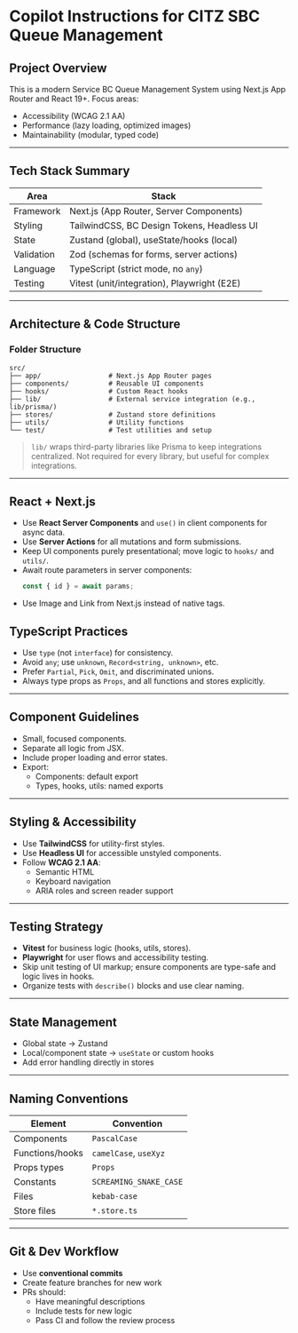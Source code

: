 # Copilot Instructions for CITZ SBC Queue Management

## Project Overview

This is a modern Service BC Queue Management System using Next.js App Router and React 19+. Focus areas:
- Accessibility (WCAG 2.1 AA)
- Performance (lazy loading, optimized images)
- Maintainability (modular, typed code)

---

## Tech Stack Summary

| Area           | Stack                                     |
|----------------|-------------------------------------------|
| Framework      | Next.js (App Router, Server Components)   |
| Styling        | TailwindCSS, BC Design Tokens, Headless UI |
| State          | Zustand (global), useState/hooks (local)  |
| Validation     | Zod (schemas for forms, server actions)   |
| Language       | TypeScript (strict mode, no `any`)        |
| Testing        | Vitest (unit/integration), Playwright (E2E) |

---

## Architecture & Code Structure

### Folder Structure

```
src/
├── app/                 # Next.js App Router pages
├── components/          # Reusable UI components
├── hooks/               # Custom React hooks
├── lib/                 # External service integration (e.g., lib/prisma/)
├── stores/              # Zustand store definitions
├── utils/               # Utility functions
└── test/                # Test utilities and setup
```

> `lib/` wraps third-party libraries like Prisma to keep integrations centralized. Not required for every library, but useful for complex integrations.

---

## React + Next.js

- Use **React Server Components** and `use()` in client components for async data.
- Use **Server Actions** for all mutations and form submissions.
- Keep UI components purely presentational; move logic to `hooks/` and `utils/`.
- Await route parameters in server components:
  ```ts
  const { id } = await params;
  ```
- Use Image and Link from Next.js instead of native tags.

## TypeScript Practices

- Use `type` (not `interface`) for consistency.
- Avoid `any`; use `unknown`, `Record<string, unknown>`, etc.
- Prefer `Partial`, `Pick`, `Omit`, and discriminated unions.
- Always type props as `Props`, and all functions and stores explicitly.

---

## Component Guidelines

- Small, focused components.
- Separate all logic from JSX.
- Include proper loading and error states.
- Export:
  - Components: default export
  - Types, hooks, utils: named exports

---

## Styling & Accessibility

- Use **TailwindCSS** for utility-first styles.
- Use **Headless UI** for accessible unstyled components.
- Follow **WCAG 2.1 AA**:
  - Semantic HTML
  - Keyboard navigation
  - ARIA roles and screen reader support

---

## Testing Strategy

- **Vitest** for business logic (hooks, utils, stores).
- **Playwright** for user flows and accessibility testing.
- Skip unit testing of UI markup; ensure components are type-safe and logic lives in hooks.
- Organize tests with `describe()` blocks and use clear naming.

---

## State Management

- Global state → Zustand
- Local/component state → `useState` or custom hooks
- Add error handling directly in stores

---

## Naming Conventions

| Element         | Convention            |
|----------------|------------------------|
| Components      | `PascalCase`          |
| Functions/hooks | `camelCase`, `useXyz` |
| Props types     | `Props`               |
| Constants       | `SCREAMING_SNAKE_CASE`|
| Files           | `kebab-case`          |
| Store files     | `*.store.ts`          |

---

## Git & Dev Workflow

- Use **conventional commits**
- Create feature branches for new work
- PRs should:
  - Have meaningful descriptions
  - Include tests for new logic
  - Pass CI and follow the review process
